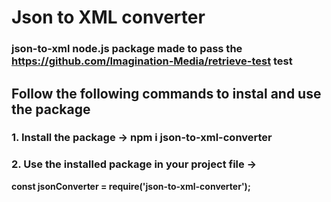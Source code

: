 # Json to XML converter

### json-to-xml node.js package made to pass the https://github.com/Imagination-Media/retrieve-test test

## Follow the following commands to instal and use the package

### 1. Install the package -> npm i json-to-xml-converter

### 2. Use the installed package in your project file ->

**const jsonConverter = require('json-to-xml-converter');**
